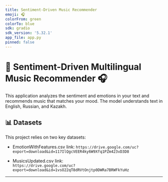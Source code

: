 ```yaml
---
title: Sentiment-Driven Music Recommender
emoji: 🎧
colorFrom: green
colorTo: blue
sdk: gradio
sdk_version: '5.32.1'
app_file: app.py
pinned: false
---
```


# 🎤 Sentiment-Driven Multilingual Music Recommender 🎧

This application analyzes the sentiment and emotions in your text and recommends music that matches your mood. The model understands text in English, Russian, and Kazakh.

## 📊 Datasets

This project relies on two key datasets:

- EmotionWithFeatures.csv link:
  `https://drive.google.com/uc?export=download&id=117IlQgcVEER4ky6W9Xfq1PZm423vD3D8`

- MusicsUpdated.csv link:  
  `https://drive.google.com/uc?export=download&id=1vsO22qT8dRVtOnjtp0DWRa7BRWFkYuHz`

---

